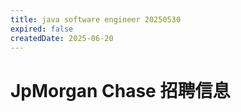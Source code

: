 ```yaml
---
title: java software engineer 20250530
expired: false
createdDate: 2025-06-20
---
```


# JpMorgan Chase 招聘信息

<JobPostingTable job-posting-json-path="jpmorgan-chase/data/java-software-engineer-20250530.json" />

